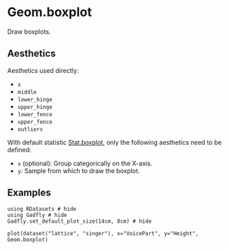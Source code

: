 # Geom.boxplot

Draw boxplots.

## Aesthetics

Aesthetics used directly:

  * `x`
  * `middle`
  * `lower_hinge`
  * `upper_hinge`
  * `lower_fence`
  * `upper_fence`
  * `outliers`

With default statistic [Stat.boxplot](@ref), only the following aesthetics need to be
defined:

  * `x` (optional): Group categorically on the X-axis.
  * `y`: Sample from which to draw the boxplot.


## Examples

```@example 1
using RDatasets # hide
using Gadfly # hide
Gadfly.set_default_plot_size(14cm, 8cm) # hide
```

```@example 1
plot(dataset("lattice", "singer"), x="VoicePart", y="Height", Geom.boxplot)
```
